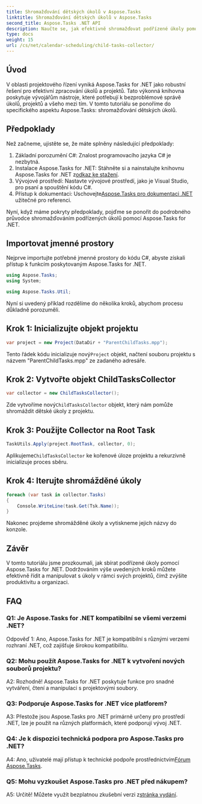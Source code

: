 ```yaml
---
title: Shromažďování dětských úkolů v Aspose.Tasks
linktitle: Shromažďování dětských úkolů v Aspose.Tasks
second_title: Aspose.Tasks .NET API
description: Naučte se, jak efektivně shromažďovat podřízené úkoly pomocí Aspose.Tasks for .NET. Zlepšete řízení projektů ve svých aplikacích .NET.
type: docs
weight: 15
url: /cs/net/calendar-scheduling/child-tasks-collector/
---
```

## Úvod

V oblasti projektového řízení vyniká Aspose.Tasks for .NET jako robustní řešení pro efektivní zpracování úkolů a projektů. Tato výkonná knihovna poskytuje vývojářům nástroje, které potřebují k bezproblémové správě úkolů, projektů a všeho mezi tím. V tomto tutoriálu se ponoříme do specifického aspektu Aspose.Tasks: shromažďování dětských úkolů.

## Předpoklady

Než začneme, ujistěte se, že máte splněny následující předpoklady:

1. Základní porozumění C#: Znalost programovacího jazyka C# je nezbytná.
2.  Instalace Aspose.Tasks for .NET: Stáhněte si a nainstalujte knihovnu Aspose.Tasks for .NET z[odkaz ke stažení](https://releases.aspose.com/tasks/net/).
3. Vývojové prostředí: Nastavte vývojové prostředí, jako je Visual Studio, pro psaní a spouštění kódu C#.
4. Přístup k dokumentaci: Uschovejte[Aspose.Tasks pro dokumentaci .NET](https://reference.aspose.com/tasks/net/) užitečné pro referenci.

Nyní, když máme pokryty předpoklady, pojďme se ponořit do podrobného průvodce shromažďováním podřízených úkolů pomocí Aspose.Tasks for .NET.

## Importovat jmenné prostory

Nejprve importujte potřebné jmenné prostory do kódu C#, abyste získali přístup k funkcím poskytovaným Aspose.Tasks for .NET.

```csharp
using Aspose.Tasks;
using System;

using Aspose.Tasks.Util;

```

Nyní si uvedený příklad rozdělíme do několika kroků, abychom procesu důkladně porozuměli.

## Krok 1: Inicializujte objekt projektu

```csharp
var project = new Project(DataDir + "ParentChildTasks.mpp");
```

 Tento řádek kódu inicializuje nový`Project` objekt, načtení souboru projektu s názvem "ParentChildTasks.mpp" ze zadaného adresáře.

## Krok 2: Vytvořte objekt ChildTasksCollector

```csharp
var collector = new ChildTasksCollector();
```

 Zde vytvoříme nový`ChildTasksCollector` objekt, který nám pomůže shromáždit dětské úkoly z projektu.

## Krok 3: Použijte Collector na Root Task

```csharp
TaskUtils.Apply(project.RootTask, collector, 0);
```

 Aplikujeme`ChildTasksCollector` ke kořenové úloze projektu a rekurzivně inicializuje proces sběru.

## Krok 4: Iterujte shromážděné úkoly

```csharp
foreach (var task in collector.Tasks)
{
    Console.WriteLine(task.Get(Tsk.Name));
}
```

Nakonec projdeme shromážděné úkoly a vytiskneme jejich názvy do konzole.

## Závěr

V tomto tutoriálu jsme prozkoumali, jak sbírat podřízené úkoly pomocí Aspose.Tasks for .NET. Dodržováním výše uvedených kroků můžete efektivně řídit a manipulovat s úkoly v rámci svých projektů, čímž zvýšíte produktivitu a organizaci.

## FAQ

### Q1: Je Aspose.Tasks for .NET kompatibilní se všemi verzemi .NET?

Odpověď 1: Ano, Aspose.Tasks for .NET je kompatibilní s různými verzemi rozhraní .NET, což zajišťuje širokou kompatibilitu.

### Q2: Mohu použít Aspose.Tasks for .NET k vytvoření nových souborů projektu?

A2: Rozhodně! Aspose.Tasks for .NET poskytuje funkce pro snadné vytváření, čtení a manipulaci s projektovými soubory.

### Q3: Podporuje Aspose.Tasks for .NET více platforem?

A3: Přestože jsou Aspose.Tasks pro .NET primárně určeny pro prostředí .NET, lze je použít na různých platformách, které podporují vývoj .NET.

### Q4: Je k dispozici technická podpora pro Aspose.Tasks pro .NET?

A4: Ano, uživatelé mají přístup k technické podpoře prostřednictvím[Fórum Aspose.Tasks](https://forum.aspose.com/c/tasks/15).

### Q5: Mohu vyzkoušet Aspose.Tasks pro .NET před nákupem?

 A5: Určitě! Můžete využít bezplatnou zkušební verzi z[stránka vydání](https://releases.aspose.com/).